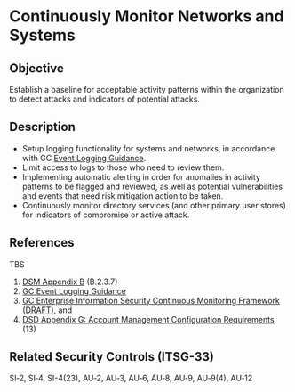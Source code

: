 # Continuously Monitor Networks and Systems

## Objective

Establish a baseline for acceptable activity patterns within the organization to detect attacks and indicators of potential attacks.

## Description

- Setup logging functionality for systems and networks, in accordance with GC [Event Logging Guidance](https://www.canada.ca/en/government/system/digital-government/online-security-privacy/event-logging-guidance.html).
- Limit access to logs to those who need to review them.
- Implementing automatic alerting in order for anomalies in activity patterns to be flagged and reviewed, as well as potential vulnerabilities and events that need risk mitigation action to be taken.
- Continuously monitor directory services (and other primary user stores) for indicators of compromise or active attack.

## References

TBS

1. [DSM Appendix B](https://www.tbs-sct.gc.ca/pol/doc-eng.aspx?id=32611&section=procedure&p=B#appB) (B.2.3.7)
2. [GC Event Logging Guidance](https://www.canada.ca/en/government/system/digital-government/online-security-privacy/event-logging-guidance.html)
3. [GC Enterprise Information Security Continuous Monitoring Framework (DRAFT)](https://www.gcpedia.gc.ca/gcwiki/images/f/f1/GC_Enterprise_Information_Security_Continuous_Monitoring_Concept_Paper.pdf), and
4. [DSD Appendix G: Account Management Configuration Requirements](https://www.gcpedia.gc.ca/gcwiki/images/5/58/Account_Management_Configuration_Requirements_20210517.pdf) (13)

## Related Security Controls (ITSG-33)

SI‑2, SI‑4, SI-4(23), AU‑2, AU‑3, AU‑6, AU‑8, AU‑9, AU‑9(4), AU‑12
